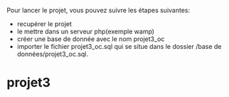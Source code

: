 Pour lancer le projet, vous pouvez suivre les étapes suivantes:
- recupérer le projet
- le mettre dans un serveur php(exemple wamp)
- créer une base de donnée avec le nom projet3_oc
- importer le fichier projet3_oc.sql qui se situe dans le dossier /base de données/projet3_oc.sql.



# projet3
